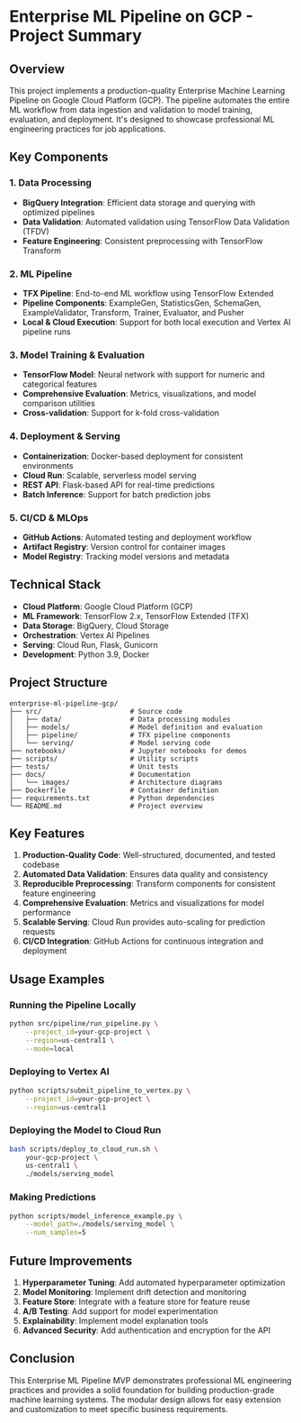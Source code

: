 # Enterprise ML Pipeline on GCP - Project Summary

## Overview

This project implements a production-quality Enterprise Machine Learning Pipeline on Google Cloud Platform (GCP). The pipeline automates the entire ML workflow from data ingestion and validation to model training, evaluation, and deployment. It's designed to showcase professional ML engineering practices for job applications.

## Key Components

### 1. Data Processing

- **BigQuery Integration**: Efficient data storage and querying with optimized pipelines
- **Data Validation**: Automated validation using TensorFlow Data Validation (TFDV)
- **Feature Engineering**: Consistent preprocessing with TensorFlow Transform

### 2. ML Pipeline

- **TFX Pipeline**: End-to-end ML workflow using TensorFlow Extended
- **Pipeline Components**: ExampleGen, StatisticsGen, SchemaGen, ExampleValidator, Transform, Trainer, Evaluator, and Pusher
- **Local & Cloud Execution**: Support for both local execution and Vertex AI pipeline runs

### 3. Model Training & Evaluation

- **TensorFlow Model**: Neural network with support for numeric and categorical features
- **Comprehensive Evaluation**: Metrics, visualizations, and model comparison utilities
- **Cross-validation**: Support for k-fold cross-validation

### 4. Deployment & Serving

- **Containerization**: Docker-based deployment for consistent environments
- **Cloud Run**: Scalable, serverless model serving
- **REST API**: Flask-based API for real-time predictions
- **Batch Inference**: Support for batch prediction jobs

### 5. CI/CD & MLOps

- **GitHub Actions**: Automated testing and deployment workflow
- **Artifact Registry**: Version control for container images
- **Model Registry**: Tracking model versions and metadata

## Technical Stack

- **Cloud Platform**: Google Cloud Platform (GCP)
- **ML Framework**: TensorFlow 2.x, TensorFlow Extended (TFX)
- **Data Storage**: BigQuery, Cloud Storage
- **Orchestration**: Vertex AI Pipelines
- **Serving**: Cloud Run, Flask, Gunicorn
- **Development**: Python 3.9, Docker

## Project Structure

```
enterprise-ml-pipeline-gcp/
├── src/                      # Source code
│   ├── data/                 # Data processing modules
│   ├── models/               # Model definition and evaluation
│   ├── pipeline/             # TFX pipeline components
│   └── serving/              # Model serving code
├── notebooks/                # Jupyter notebooks for demos
├── scripts/                  # Utility scripts
├── tests/                    # Unit tests
├── docs/                     # Documentation
│   └── images/               # Architecture diagrams
├── Dockerfile                # Container definition
├── requirements.txt          # Python dependencies
└── README.md                 # Project overview
```

## Key Features

1. **Production-Quality Code**: Well-structured, documented, and tested codebase
2. **Automated Data Validation**: Ensures data quality and consistency
3. **Reproducible Preprocessing**: Transform components for consistent feature engineering
4. **Comprehensive Evaluation**: Metrics and visualizations for model performance
5. **Scalable Serving**: Cloud Run provides auto-scaling for prediction requests
6. **CI/CD Integration**: GitHub Actions for continuous integration and deployment

## Usage Examples

### Running the Pipeline Locally

```bash
python src/pipeline/run_pipeline.py \
    --project_id=your-gcp-project \
    --region=us-central1 \
    --mode=local
```

### Deploying to Vertex AI

```bash
python scripts/submit_pipeline_to_vertex.py \
    --project_id=your-gcp-project \
    --region=us-central1
```

### Deploying the Model to Cloud Run

```bash
bash scripts/deploy_to_cloud_run.sh \
    your-gcp-project \
    us-central1 \
    ./models/serving_model
```

### Making Predictions

```bash
python scripts/model_inference_example.py \
    --model_path=./models/serving_model \
    --num_samples=5
```

## Future Improvements

1. **Hyperparameter Tuning**: Add automated hyperparameter optimization
2. **Model Monitoring**: Implement drift detection and monitoring
3. **Feature Store**: Integrate with a feature store for feature reuse
4. **A/B Testing**: Add support for model experimentation
5. **Explainability**: Implement model explanation tools
6. **Advanced Security**: Add authentication and encryption for the API

## Conclusion

This Enterprise ML Pipeline MVP demonstrates professional ML engineering practices and provides a solid foundation for building production-grade machine learning systems. The modular design allows for easy extension and customization to meet specific business requirements.
